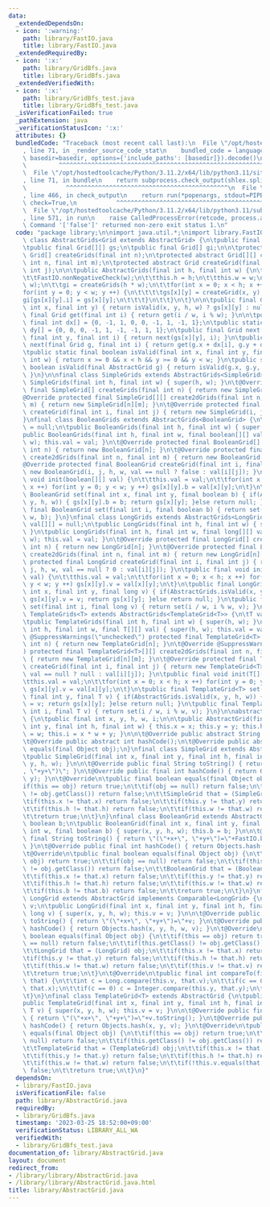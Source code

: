 ```yaml
---
data:
  _extendedDependsOn:
  - icon: ':warning:'
    path: library/FastIO.java
    title: library/FastIO.java
  _extendedRequiredBy:
  - icon: ':x:'
    path: library/GridBfs.java
    title: library/GridBfs.java
  _extendedVerifiedWith:
  - icon: ':x:'
    path: library/GridBfs_test.java
    title: library/GridBfs_test.java
  _isVerificationFailed: true
  _pathExtension: java
  _verificationStatusIcon: ':x:'
  attributes: {}
  bundledCode: "Traceback (most recent call last):\n  File \"/opt/hostedtoolcache/Python/3.11.2/x64/lib/python3.11/site-packages/onlinejudge_verify/documentation/build.py\"\
    , line 71, in _render_source_code_stat\n    bundled_code = language.bundle(stat.path,\
    \ basedir=basedir, options={'include_paths': [basedir]}).decode()\n          \
    \         ^^^^^^^^^^^^^^^^^^^^^^^^^^^^^^^^^^^^^^^^^^^^^^^^^^^^^^^^^^^^^^^^^^^^^^^^^^^^^^^^^\n\
    \  File \"/opt/hostedtoolcache/Python/3.11.2/x64/lib/python3.11/site-packages/onlinejudge_verify/languages/user_defined.py\"\
    , line 71, in bundle\n    return subprocess.check_output(shlex.split(command))\n\
    \           ^^^^^^^^^^^^^^^^^^^^^^^^^^^^^^^^^^^^^^^^^^^^^\n  File \"/opt/hostedtoolcache/Python/3.11.2/x64/lib/python3.11/subprocess.py\"\
    , line 466, in check_output\n    return run(*popenargs, stdout=PIPE, timeout=timeout,\
    \ check=True,\n           ^^^^^^^^^^^^^^^^^^^^^^^^^^^^^^^^^^^^^^^^^^^^^^^^^^^^^^^^^\n\
    \  File \"/opt/hostedtoolcache/Python/3.11.2/x64/lib/python3.11/subprocess.py\"\
    , line 571, in run\n    raise CalledProcessError(retcode, process.args,\nsubprocess.CalledProcessError:\
    \ Command '['false']' returned non-zero exit status 1.\n"
  code: "package library;\n\nimport java.util.*;\nimport library.FastIO;\n\nabstract\
    \ class AbstractGrids<Grid extends AbstractGrid> {\n\tpublic final int h, w;\n\
    \tpublic final Grid[][] gs;\n\tpublic final Grid[] gi;\n\n\tprotected abstract\
    \ Grid[] createGrids(final int n);\n\tprotected abstract Grid[][] create2dGrids(final\
    \ int n, final int m);\n\tprotected abstract Grid createGrid(final int i, final\
    \ int j);\n\n\tpublic AbstractGrids(final int h, final int w) {\n\t\tFastIO.nonNegativeCheck(h);\n\
    \t\tFastIO.nonNegativeCheck(w);\n\t\tthis.h = h;\n\t\tthis.w = w;\n\t\tgs = create2dGrids(h,\
    \ w);\n\t\tgi = createGrids(h * w);\n\t\tfor(int x = 0; x < h; x ++) {\n\t\t\t\
    for(int y = 0; y < w; y ++) {\n\t\t\t\tgs[x][y] = createGrid(x, y);\n\t\t\t\t\
    gi[gs[x][y].i] = gs[x][y];\n\t\t\t}\n\t\t}\n\t}\n\n\tpublic final Grid get(final\
    \ int x, final int y) { return isValid(x, y, h, w) ? gs[x][y] : null; }\n\tpublic\
    \ final Grid get(final int i) { return get(i / w, i % w); }\n\n\tpublic static\
    \ final int dx[] = {0, -1, 1, 0, 0, -1, 1, -1, 1};\n\tpublic static final int\
    \ dy[] = {0, 0, 0, -1, 1, -1, -1, 1, 1};\n\tpublic final Grid next(final int x,\
    \ final int y, final int i) { return next(gs[x][y], i); }\n\tpublic final Grid\
    \ next(final Grid g, final int i) { return get(g.x + dx[i], g.y + dy[i]); }\n\n\
    \tpublic static final boolean isValid(final int x, final int y, final int h, final\
    \ int w) { return x >= 0 && x < h && y >= 0 && y < w; }\n\tpublic static final\
    \ boolean isValid(final AbstractGrid g) { return isValid(g.x, g.y, g.h, g.w);\
    \ }\n}\n\nfinal class SimpleGrids extends AbstractGrids<SimpleGrid> {\n\tpublic\
    \ SimpleGrids(final int h, final int w) { super(h, w); }\n\t@Override protected\
    \ final SimpleGrid[] createGrids(final int n) { return new SimpleGrid[n]; }\n\t\
    @Override protected final SimpleGrid[][] create2dGrids(final int n, final int\
    \ m) { return new SimpleGrid[n][m]; }\n\t@Override protected final SimpleGrid\
    \ createGrid(final int i, final int j) { return new SimpleGrid(i, j, h, w); }\n\
    }\nfinal class BooleanGrids extends AbstractGrids<BooleanGrid> {\n\tboolean val[][]\
    \ = null;\n\tpublic BooleanGrids(final int h, final int w) { super(h, w); }\n\t\
    public BooleanGrids(final int h, final int w, final boolean[][] val) { super(h,\
    \ w); this.val = val; }\n\t@Override protected final BooleanGrid[] createGrids(final\
    \ int n) { return new BooleanGrid[n]; }\n\t@Override protected final BooleanGrid[][]\
    \ create2dGrids(final int n, final int m) { return new BooleanGrid[n][m]; }\n\t\
    @Override protected final BooleanGrid createGrid(final int i, final int j) { return\
    \ new BooleanGrid(i, j, h, w, val == null ? false : val[i][j]); }\n\tpublic final\
    \ void init(boolean[][] val) {\n\t\tthis.val = val;\n\t\tfor(int x = 0; x < h;\
    \ x ++) for(int y = 0; y < w; y ++) gs[x][y].b = val[x][y];\n\t}\n\tpublic final\
    \ BooleanGrid set(final int x, final int y, final boolean b) { if(AbstractGrids.isValid(x,\
    \ y, h, w)) { gs[x][y].b = b; return gs[x][y]; }else return null; }\n\tpublic\
    \ final BooleanGrid set(final int i, final boolean b) { return set(i / w, i %\
    \ w, b); }\n}\nfinal class LongGrids extends AbstractGrids<LongGrid> {\n\tlong\
    \ val[][] = null;\n\tpublic LongGrids(final int h, final int w) { super(h, w);\
    \ }\n\tpublic LongGrids(final int h, final int w, final long[][] val) { super(h,\
    \ w); this.val = val; }\n\t@Override protected final LongGrid[] createGrids(final\
    \ int n) { return new LongGrid[n]; }\n\t@Override protected final LongGrid[][]\
    \ create2dGrids(final int n, final int m) { return new LongGrid[n][m]; }\n\t@Override\
    \ protected final LongGrid createGrid(final int i, final int j) { return new LongGrid(i,\
    \ j, h, w, val == null ? 0 : val[i][j]); }\n\tpublic final void init(long[][]\
    \ val) {\n\t\tthis.val = val;\n\t\tfor(int x = 0; x < h; x ++) for(int y = 0;\
    \ y < w; y ++) gs[x][y].v = val[x][y];\n\t}\n\tpublic final LongGrid set(final\
    \ int x, final int y, final long v) { if(AbstractGrids.isValid(x, y, h, w)) {\
    \ gs[x][y].v = v; return gs[x][y]; }else return null; }\n\tpublic final LongGrid\
    \ set(final int i, final long v) { return set(i / w, i % w, v); }\n}\nfinal class\
    \ TemplateGrids<T> extends AbstractGrids<TemplateGrid<T>> {\n\tT val[][] = null;\n\
    \tpublic TemplateGrids(final int h, final int w) { super(h, w); }\n\tpublic TemplateGrids(final\
    \ int h, final int w, final T[][] val) { super(h, w); this.val = val; }\n\t@Override\
    \ @SuppressWarnings(\"unchecked\") protected final TemplateGrid<T>[] createGrids(final\
    \ int n) { return new TemplateGrid[n]; }\n\t@Override @SuppressWarnings(\"unchecked\"\
    ) protected final TemplateGrid<T>[][] create2dGrids(final int n, final int m)\
    \ { return new TemplateGrid[n][m]; }\n\t@Override protected final TemplateGrid<T>\
    \ createGrid(final int i, final int j) { return new TemplateGrid<T>(i, j, h, w,\
    \ val == null ? null : val[i][j]); }\n\tpublic final void init(T[][] val) {\n\t\
    \tthis.val = val;\n\t\tfor(int x = 0; x < h; x ++) for(int y = 0; y < w; y ++)\
    \ gs[x][y].v = val[x][y];\n\t}\n\tpublic final TemplateGrid<T> set(final int x,\
    \ final int y, final T v) { if(AbstractGrids.isValid(x, y, h, w)) { gs[x][y].v\
    \ = v; return gs[x][y]; }else return null; }\n\tpublic final TemplateGrid<T> set(final\
    \ int i, final T v) { return set(i / w, i % w, v); }\n}\n\nabstract class AbstractGrid\
    \ {\n\tpublic final int x, y, h, w, i;\n\n\tpublic AbstractGrid(final int x, final\
    \ int y, final int h, final int w) { this.x = x; this.y = y; this.h = h; this.w\
    \ = w; this.i = x * w + y; }\n\n\t@Override public abstract String toString();\n\
    \t@Override public abstract int hashCode();\n\t@Override public abstract boolean\
    \ equals(final Object obj);\n}\nfinal class SimpleGrid extends AbstractGrid {\n\
    \tpublic SimpleGrid(final int x, final int y, final int h, final int w) { super(x,\
    \ y, h, w); }\n\n\t@Override public final String toString() { return \"(\"+x+\"\
    , \"+y+\")\"; }\n\t@Override public final int hashCode() { return Objects.hash(x,\
    \ y); }\n\t@Override\n\tpublic final boolean equals(final Object obj) {\n\t\t\
    if(this == obj) return true;\n\t\tif(obj == null) return false;\n\t\tif(this.getClass()\
    \ != obj.getClass()) return false;\n\t\tSimpleGrid that = (SimpleGrid) obj;\n\t\
    \tif(this.x != that.x) return false;\n\t\tif(this.y != that.y) return false;\n\
    \t\tif(this.h != that.h) return false;\n\t\tif(this.w != that.w) return false;\n\
    \t\treturn true;\n\t}\n}\nfinal class BooleanGrid extends AbstractGrid {\n\tpublic\
    \ boolean b;\n\tpublic BooleanGrid(final int x, final int y, final int h, final\
    \ int w, final boolean b) { super(x, y, h, w); this.b = b; }\n\n\t@Override public\
    \ final String toString() { return \"(\"+x+\", \"+y+\")=\"+FastIO.booleanToChar(b);\
    \ }\n\t@Override public final int hashCode() { return Objects.hash(x, y, b); }\n\
    \t@Override\n\tpublic final boolean equals(final Object obj) {\n\t\tif(this ==\
    \ obj) return true;\n\t\tif(obj == null) return false;\n\t\tif(this.getClass()\
    \ != obj.getClass()) return false;\n\t\tBooleanGrid that = (BooleanGrid) obj;\n\
    \t\tif(this.x != that.x) return false;\n\t\tif(this.y != that.y) return false;\n\
    \t\tif(this.h != that.h) return false;\n\t\tif(this.w != that.w) return false;\n\
    \t\tif(this.b != that.b) return false;\n\t\treturn true;\n\t}\n}\nfinal class\
    \ LongGrid extends AbstractGrid implements Comparable<LongGrid> {\n\tpublic long\
    \ v;\n\tpublic LongGrid(final int x, final int y, final int h, final int w, final\
    \ long v) { super(x, y, h, w); this.v = v; }\n\n\t@Override public final String\
    \ toString() { return \"(\"+x+\", \"+y+\")=\"+v; }\n\t@Override public final int\
    \ hashCode() { return Objects.hash(x, y, h, w, v); }\n\t@Override\n\tpublic final\
    \ boolean equals(final Object obj) {\n\t\tif(this == obj) return true;\n\t\tif(obj\
    \ == null) return false;\n\t\tif(this.getClass() != obj.getClass()) return false;\n\
    \t\tLongGrid that = (LongGrid) obj;\n\t\tif(this.x != that.x) return false;\n\t\
    \tif(this.y != that.y) return false;\n\t\tif(this.h != that.h) return false;\n\
    \t\tif(this.w != that.w) return false;\n\t\tif(this.v != that.v) return false;\n\
    \t\treturn true;\n\t}\n\t@Override\n\tpublic final int compareTo(final LongGrid\
    \ that) {\n\t\tint c = Long.compare(this.v, that.v);\n\t\tif(c == 0) c = Integer.compare(this.x,\
    \ that.x);\n\t\tif(c == 0) c = Integer.compare(this.y, that.y);\n\t\treturn c;\n\
    \t}\n}\nfinal class TemplateGrid<T> extends AbstractGrid {\n\tpublic T v;\n\t\
    public TemplateGrid(final int x, final int y, final int h, final int w, final\
    \ T v) { super(x, y, h, w); this.v = v; }\n\n\t@Override public final String toString()\
    \ { return \"(\"+x+\", \"+y+\")=\"+v.toString(); }\n\t@Override public final int\
    \ hashCode() { return Objects.hash(x, y, v); }\n\t@Override\n\tpublic final boolean\
    \ equals(final Object obj) {\n\t\tif(this == obj) return true;\n\t\tif(obj ==\
    \ null) return false;\n\t\tif(this.getClass() != obj.getClass()) return false;\n\
    \t\tTemplateGrid that = (TemplateGrid) obj;\n\t\tif(this.x != that.x) return false;\n\
    \t\tif(this.y != that.y) return false;\n\t\tif(this.h != that.h) return false;\n\
    \t\tif(this.w != that.w) return false;\n\t\tif(!this.v.equals(that.v)) return\
    \ false;\n\t\treturn true;\n\t}\n}"
  dependsOn:
  - library/FastIO.java
  isVerificationFile: false
  path: library/AbstractGrid.java
  requiredBy:
  - library/GridBfs.java
  timestamp: '2023-03-25 18:52:00+09:00'
  verificationStatus: LIBRARY_ALL_WA
  verifiedWith:
  - library/GridBfs_test.java
documentation_of: library/AbstractGrid.java
layout: document
redirect_from:
- /library/library/AbstractGrid.java
- /library/library/AbstractGrid.java.html
title: library/AbstractGrid.java
---
```

